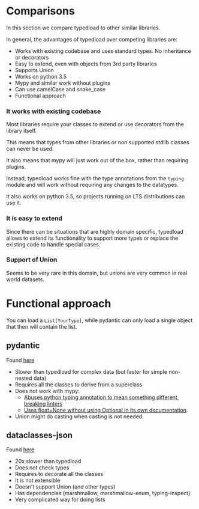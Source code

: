 Comparisons
===========

In this section we compare typedload to other similar libraries.

In general, the advantages of typedload over competing libraries are:

* Works with existing codebase and uses standard types. No inheritance or decorators
* Easy to extend, even with objects from 3rd party libraries
* Supports Union
* Works on python 3.5
* Mypy and similar work without plugins
* Can use camelCase and snake_case
* Functional approach

### It works with existing codebase

Most libraries require your classes to extend or use decorators from the library itself.

This means that types from other libraries or non supported stdlib classes can never be used.

It also means that mypy will just work out of the box, rather than requiring plugins.

Instead, typedload works fine with the type annotations from the `typing` module and will work without requiring any changes to the datatypes.

It also works on python 3.5, so projects running on LTS distributions can use it.

### It is easy to extend

Since there can be situations that are highly domain specific, typedload allows to extend its functionality to support more types or replace the existing code to handle special cases.

### Support of Union

Seems to be very rare in this domain, but unions are very common in real world datasets.

# Functional approach

You can load a `List[YourType]`, while pydantic can only load a single object that then will contain the list.


pydantic
--------

Found [here](https://pydantic-docs.helpmanual.io/)

* Slower than typedload for complex data (but faster for simple non-nested data)
* Requires all the classes to derive from a superclass
* Does not work with mypy:
    * [Abuses python typing annotation to mean something different, breaking linters](https://pydantic-docs.helpmanual.io/usage/models/#required-optional-fields)
    * [Uses float=None without using Optional in its own documentation](https://pydantic-docs.helpmanual.io/usage/models/#recursive-models).
* Union might do casting when casting is not needed.

dataclasses-json
----------------

Found [here](https://github.com/lidatong/dataclasses-json)

* 20x slower than typedload
* Does not check types
* Requires to decorate all the classes
* It is not extensible
* Doesn't support Union (and other types)
* Has dependencies (marshmallow, marshmallow-enum, typing-inspect)
* Very complicated way for doing lists
